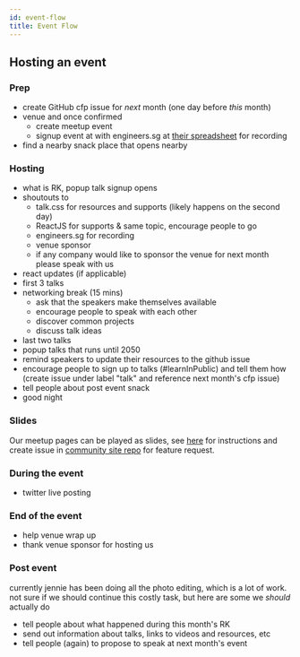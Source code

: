```yaml
---
id: event-flow
title: Event Flow
---
```


## Hosting an event

### Prep

- create GitHub cfp issue for _next_ month (one day before _this_ month)
- venue and once confirmed
  - create meetup event
  - signup event at with engineers.sg at [their spreadsheet](https://bit.ly/esg-schedule) for recording
- find a nearby snack place that opens nearby

### Hosting

- what is RK, popup talk signup opens
- shoutouts to
  - talk.css for resources and supports (likely happens on the second day)
  - ReactJS for supports & same topic, encourage people to go
  - engineers.sg for recording
  - venue sponsor
  - if any company would like to sponsor the venue for next month please speak with us
- react updates (if applicable)
- first 3 talks
- networking break (15 mins)
  - ask that the speakers make themselves available
  - encourage people to speak with each other
  - discover common projects
  - discuss talk ideas
- last two talks
- popup talks that runs until 2050
- remind speakers to update their resources to the github issue
- encourage people to sign up to talks (#learnInPublic) and tell them how (create issue under label "talk" and reference next month's cfp issue)
- tell people about post event snack
- good night

### Slides

Our meetup pages can be played as slides, see [here](https://github.com/react-knowledgeable/rk-community-site#-talk-slides) for instructions and create issue in [community site repo](https://github.com/react-knowledgeable/rk-community-site) for feature request.

### During the event

- twitter live posting

### End of the event

- help venue wrap up
- thank venue sponsor for hosting us

### Post event

currently jennie has been doing all the photo editing, which is a lot of work. not sure if we should continue this costly task, but here are some we _should_ actually do

- tell people about what happened during this month's RK
- send out information about talks, links to videos and resources, etc
- tell people (again) to propose to speak at next month's event
